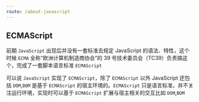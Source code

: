 ```yaml
---
route: /about-javascript
---
```


## ECMAScript

前期 `JavaScript` 出现后并没有一套标准去规定 JavaScript 的语法、特性，这个时候 `ECMA` 全称“欧洲计算机制造商协会”的 39 号技术委员会（TC39）负责搞这个，完成了一套脚本语言标准 `ECMAScript`

可以说 `JavaScript` 实现了 `ECMAScript`，除了 `ECMAScript` 以外 JavaScript 还包括 `DOM`,`BOM` 是基于 `ECMAScript` 的宿主环境的。`ECMAScript` 只是语言标准，并不关注运行环境，实现时可以基于 `ECMAScript` 扩展与宿主相关的交互比如 `DOM`,`BOM`
